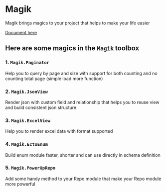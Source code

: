 # Magik

Magik brings magics to your project that helps to make your life easier

[Document here](https://onpointvn.github.io/magik/readme.html)

## Here are some magics in the `Magik` toolbox

### 1. `Magik.Paginator`
Help you to query by page and size with support for both counting and no counting total page (simple load more function)

### 2. `Magik.JsonView`
Render json with custom field and relationship that helps you to reuse view and build consistent json structure

### 3. `Magik.ExcelView`
Help you to render excel data with format supported


### 4. `Magik.EctoEnum`
Build enum module faster, shorter and can use directly in schema definition

### 5. `Magik.PowerUpRepo`
Add some handy method to your Repo module that make your Repo module more powerful


